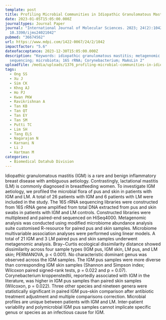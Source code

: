 ```yaml
---
template: post
title: Profiling Microbial Communities in Idiopathic Granulomatous Mastitis
date: 2023-01-05T15:05:00.000Z
journaltypes: Journal Paper
journal: "International Journal of Molecular Sciences. 2023; 24(2):1042. doi:
  10.3390/ijms24021042"
pubmed: "36674562"
url: https://www.mdpi.com/1422-0067/24/2/1042
impactfactor: "5.6"
dateofacceptance: 2023-12-30T15:05:00.000Z
description: "Keywords: idiopathic granulomatous mastitis; metagenomic
  sequencing; microbiota; 16S rRNA; Corynebacterium; MaAsLin 2"
uploadfile: /media/uploads/1376_profiling-microbial-communities-in-idiopathic.pdf
tags:
  - Ong SS
  - Xu J
  - Sim CK
  - Khng AJ
  - Ho PJ
  - Kwan PKW
  - Ravikrishnan A
  - Tan KB
  - Tan QT
  - Tan EY
  - Tan SM
  - Putti TC
  - Lim SH
  - Tang ELS
  - Nagarajan N
  - Karnani N
  - Li J
  - Hartman M
categories:
  - Biomedical Datahub Division
---
```

<!--StartFragment-->

Idiopathic granulomatous mastitis (IGM) is a rare and benign inflammatory breast disease with ambiguous aetiology. Contrastingly, lactational mastitis (LM) is commonly diagnosed in breastfeeding women. To investigate IGM aetiology, we profiled the microbial flora of pus and skin in patients with IGM and LM. A total of 26 patients with IGM and 6 patients with LM were included in the study. The 16S rRNA sequencing libraries were constructed from 16S rRNA gene amplified from total DNA extracted from pus and skin swabs in patients with IGM and LM controls. Constructed libraries were multiplexed and paired-end sequenced on HiSeq4000. Metagenomic analysis was conducted using modified microbiome abundance analysis suite customised R-resource for paired pus and skin samples. Microbiome multivariable association analyses were performed using linear models. A total of 21 IGM and 3 LM paired pus and skin samples underwent metagenomic analysis. Bray−Curtis ecological dissimilarity distance showed dissimilarity across four sample types (IGM pus, IGM skin, LM pus, and LM skin; PERMANOVA, p < 0.001). No characteristic dominant genus was observed across the IGM samples. The IGM pus samples were more diverse than corresponding IGM skin samples (Shannon and Simpson index; Wilcoxon paired signed-rank tests, p = 0.022 and p = 0.07). Corynebacterium kroppenstedtii, reportedly associated with IGM in the literature, was higher in IGM pus samples than paired skin samples (Wilcoxon, p = 0.022). Three other species and nineteen genera were statistically significant in paired IGM pus–skin comparison after antibiotic treatment adjustment and multiple comparisons correction. Microbial profiles are unique between patients with IGM and LM. Inter-patient variability and polymicrobial IGM pus samples cannot implicate specific genus or species as an infectious cause for IGM.

<!--EndFragment-->